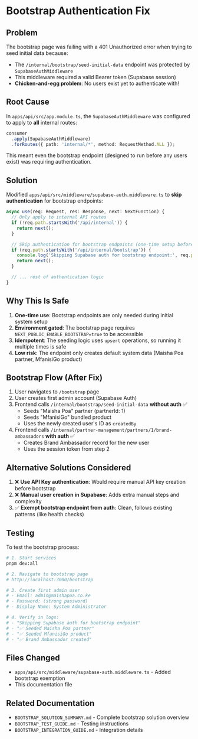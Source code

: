 # Bootstrap Authentication Fix

## Problem
The bootstrap page was failing with a 401 Unauthorized error when trying to seed initial data because:
- The `/internal/bootstrap/seed-initial-data` endpoint was protected by `SupabaseAuthMiddleware`
- This middleware required a valid Bearer token (Supabase session)
- **Chicken-and-egg problem**: No users exist yet to authenticate with!

## Root Cause
In `apps/api/src/app.module.ts`, the `SupabaseAuthMiddleware` was configured to apply to **all** internal routes:

```typescript
consumer
  .apply(SupabaseAuthMiddleware)
  .forRoutes({ path: 'internal/*', method: RequestMethod.ALL });
```

This meant even the bootstrap endpoint (designed to run before any users exist) was requiring authentication.

## Solution
Modified `apps/api/src/middleware/supabase-auth.middleware.ts` to **skip authentication** for bootstrap endpoints:

```typescript
async use(req: Request, res: Response, next: NextFunction) {
  // Only apply to internal API routes
  if (!req.path.startsWith('/api/internal')) {
    return next();
  }

  // Skip authentication for bootstrap endpoints (one-time setup before users exist)
  if (req.path.startsWith('/api/internal/bootstrap')) {
    console.log('Skipping Supabase auth for bootstrap endpoint:', req.path);
    return next();
  }

  // ... rest of authentication logic
}
```

## Why This Is Safe
1. **One-time use**: Bootstrap endpoints are only needed during initial system setup
2. **Environment gated**: The bootstrap page requires `NEXT_PUBLIC_ENABLE_BOOTSTRAP=true` to be accessible
3. **Idempotent**: The seeding logic uses `upsert` operations, so running it multiple times is safe
4. **Low risk**: The endpoint only creates default system data (Maisha Poa partner, MfanisiGo product)

## Bootstrap Flow (After Fix)
1. User navigates to `/bootstrap` page
2. User creates first admin account (Supabase Auth)
3. Frontend calls `/internal/bootstrap/seed-initial-data` **without auth** ✅
   - Seeds "Maisha Poa" partner (partnerId: 1)
   - Seeds "MfanisiGo" bundled product
   - Uses the newly created user's ID as `createdBy`
4. Frontend calls `/internal/partner-management/partners/1/brand-ambassadors` **with auth** ✅
   - Creates Brand Ambassador record for the new user
   - Uses the session token from step 2

## Alternative Solutions Considered
1. ❌ **Use API Key authentication**: Would require manual API key creation before bootstrap
2. ❌ **Manual user creation in Supabase**: Adds extra manual steps and complexity
3. ✅ **Exempt bootstrap endpoint from auth**: Clean, follows existing patterns (like health checks)

## Testing
To test the bootstrap process:
```bash
# 1. Start services
pnpm dev:all

# 2. Navigate to bootstrap page
# http://localhost:3000/bootstrap

# 3. Create first admin user
# - Email: admin@maishapoa.co.ke
# - Password: (strong password)
# - Display Name: System Administrator

# 4. Verify in logs:
# - "Skipping Supabase auth for bootstrap endpoint"
# - "✅ Seeded Maisha Poa partner"
# - "✅ Seeded MfanisiGo product"
# - "✅ Brand Ambassador created"
```

## Files Changed
- `apps/api/src/middleware/supabase-auth.middleware.ts` - Added bootstrap exemption
- This documentation file

## Related Documentation
- `BOOTSTRAP_SOLUTION_SUMMARY.md` - Complete bootstrap solution overview
- `BOOTSTRAP_TEST_GUIDE.md` - Testing instructions
- `BOOTSTRAP_INTEGRATION_GUIDE.md` - Integration details

